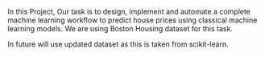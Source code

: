  In this Project, Our task is to design, implement and automate a complete machine learning workflow to predict house prices using classical machine learning models.
 We are using Boston Housing dataset for this task. 

 In future will use updated dataset as this is taken from scikit-learn.
